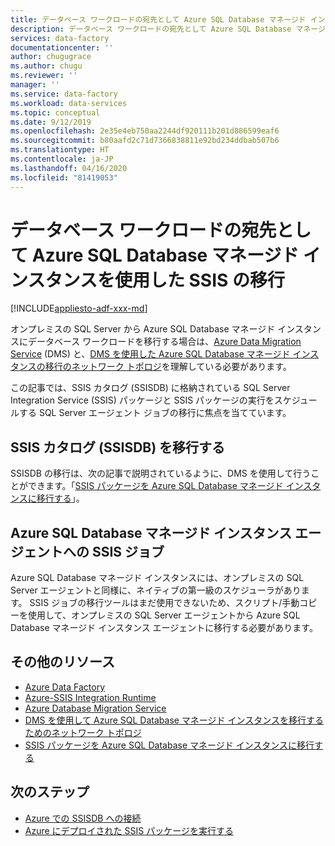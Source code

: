 ```yaml
---
title: データベース ワークロードの宛先として Azure SQL Database マネージド インスタンスを使用した SSIS の移行
description: データベース ワークロードの宛先として Azure SQL Database マネージド インスタンスを使用した SSIS の移行。
services: data-factory
documentationcenter: ''
author: chugugrace
ms.author: chugu
ms.reviewer: ''
manager: ''
ms.service: data-factory
ms.workload: data-services
ms.topic: conceptual
ms.date: 9/12/2019
ms.openlocfilehash: 2e35e4eb750aa2244df920111b201d886599eaf6
ms.sourcegitcommit: b80aafd2c71d7366838811e92bd234ddbab507b6
ms.translationtype: HT
ms.contentlocale: ja-JP
ms.lasthandoff: 04/16/2020
ms.locfileid: "81419053"
---
```

# <a name="ssis-migration-with-azure-sql-database-managed-instance-as-the-database-workload-destination"></a>データベース ワークロードの宛先として Azure SQL Database マネージド インスタンスを使用した SSIS の移行

[!INCLUDE[appliesto-adf-xxx-md](includes/appliesto-adf-xxx-md.md)]

オンプレミスの SQL Server から Azure SQL Database マネージド インスタンスにデータベース ワークロードを移行する場合は、[Azure Data Migration Service](https://docs.microsoft.com/azure/dms/dms-overview) (DMS) と、[DMS を使用した Azure SQL Database マネージド インスタンスの移行のネットワーク トポロジ](https://docs.microsoft.com/azure/dms/resource-network-topologies)を理解している必要があります。

この記事では、SSIS カタログ (SSISDB) に格納されている SQL Server Integration Service (SSIS) パッケージと SSIS パッケージの実行をスケジュールする SQL Server エージェント ジョブの移行に焦点を当てています。

## <a name="migrate-ssis-catalog-ssisdb"></a>SSIS カタログ (SSISDB) を移行する

SSISDB の移行は、次の記事で説明されているように、DMS を使用して行うことができます。「[SSIS パッケージを Azure SQL Database マネージド インスタンスに移行する](https://docs.microsoft.com/azure/dms/how-to-migrate-ssis-packages-managed-instance)」。

## <a name="ssis-jobs-to-azure-sql-database-managed-instance-agent"></a>Azure SQL Database マネージド インスタンス エージェントへの SSIS ジョブ

Azure SQL Database マネージド インスタンスには、オンプレミスの SQL Server エージェントと同様に、ネイティブの第一級のスケジューラがあります。  SSIS ジョブの移行ツールはまだ使用できないため、スクリプト/手動コピーを使用して、オンプレミスの SQL Server エージェントから Azure SQL Database マネージド インスタンス エージェントに移行する必要があります。

## <a name="additional-resources"></a>その他のリソース

- [Azure Data Factory](https://docs.microsoft.com/azure/data-factory/introduction)
- [Azure-SSIS Integration Runtime](https://docs.microsoft.com/azure/data-factory/create-azure-ssis-integration-runtime)
- [Azure Database Migration Service](https://docs.microsoft.com/azure/dms/dms-overview)
- [DMS を使用して Azure SQL Database マネージド インスタンスを移行するためのネットワーク トポロジ](https://docs.microsoft.com/azure/dms/resource-network-topologies)
- [SSIS パッケージを Azure SQL Database マネージド インスタンスに移行する](https://docs.microsoft.com/azure/dms/how-to-migrate-ssis-packages-managed-instance)

## <a name="next-steps"></a>次のステップ

- [Azure での SSISDB への接続](https://docs.microsoft.com/sql/integration-services/lift-shift/ssis-azure-connect-to-catalog-database)
- [Azure にデプロイされた SSIS パッケージを実行する](https://docs.microsoft.com/sql/integration-services/lift-shift/ssis-azure-run-packages)

